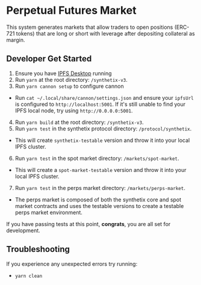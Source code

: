 # Perpetual Futures Market

This system generates markets that allow traders to open positions (ERC-721 tokens) that are long or short with leverage after depositing collateral as margin.

## Developer Get Started

1. Ensure you have [IPFS Desktop](https://docs.ipfs.tech/install/ipfs-desktop/) running
2. Run `yarn` at the root directory: `/synthetix-v3`.
3. Run `yarn cannon setup` to configure cannon

- Run `cat ~/.local/share/cannon/settings.json` and ensure your `ipfsUrl` is configured to `http://localhost:5001`. If it's still unable to find your IPFS local node, try using `http://0.0.0.0:5001`.

4. Run `yarn build` at the root directory: `/synthetix-v3`.
5. Run `yarn test` in the synthetix protocol directory: `/protocol/synthetix`.

- This will create `synthetix-testable` version and throw it into your local IPFS cluster.

6. Run `yarn test` in the spot market directory: `/markets/spot-market`.

- This will create a `spot-market-testable` version and throw it into your local IPFS cluster.

7. Run `yarn test` in the perps market directory: `/markets/perps-market`.

- The perps market is composed of both the synthetix core and spot market contracts and uses the testable versions to create a testable perps market environment.

If you have passing tests at this point, **congrats**, you are all set for development.

## Troubleshooting

If you experience any unexpected errors try running:

- `yarn clean`
